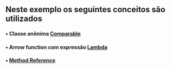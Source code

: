 ## Neste exemplo os seguintes conceitos são utilizados

#### • Classe anônima [Comparable](https://docs.oracle.com/javase/8/docs/api/java/lang/Comparable.html)
#### • Arrow function com expressão [Lambda](https://docs.oracle.com/javase/tutorial/java/javaOO/lambdaexpressions.html)
#### • [Method Reference](https://docs.oracle.com/javase/tutorial/java/javaOO/methodreferences.html)
